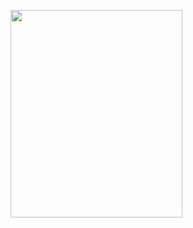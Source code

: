 <a alt="Xiletrade screenshot" target="_blank" rel="noopener noreferrer" href="https://github.com/user-attachments/assets/ba015744-ccc2-4bcb-87e1-e07165fcdb33"><img align="left" class="shot" width="275" height="332" src="https://github.com/user-attachments/assets/ba015744-ccc2-4bcb-87e1-e07165fcdb33"></a>